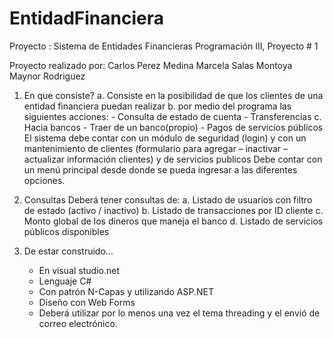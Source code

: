 # EntidadFinanciera
Proyecto : Sistema de Entidades Financieras
Programación III, Proyecto # 1

Proyecto realizado por:
	Carlos Perez Medina 
	Marcela Salas Montoya
  Maynor Rodriguez 
  
1. En que consiste?
	a. Consiste en la posibilidad de que los clientes de una entidad financiera puedan realizar 
	b. por medio del programa las siguientes acciones:
		- Consulta de estado de cuenta 
		- Transferencias
	c. Hacia bancos 
		- Traer de un banco(propio)
		- Pagos de servicios públicos
	El sistema debe contar con un módulo de seguridad (login) y 
	con un mantenimiento de clientes 
	(formulario para agregar – inactivar – actualizar información clientes) 
	y de servicios publicos
	Debe contar con un menú principal desde donde se pueda ingresar a las diferentes opciones.

2. Consultas
	Deberá tener consultas de:
		a. Listado de usuarios con filtro de estado (activo / inactivo)
		b. Listado de transacciones por ID cliente
		c. Monto global de los dineros que maneja el banco 
		d. Listado de servicios públicos disponibles

3. De estar construido…
	- En visual studio.net
	- Lenguaje C#
	- Con patrón N-Capas y utilizando ASP.NET 
	- Diseño con Web Forms
	- Deberá utilizar por lo menos una vez el tema threading y el envió de correo electrónico.
